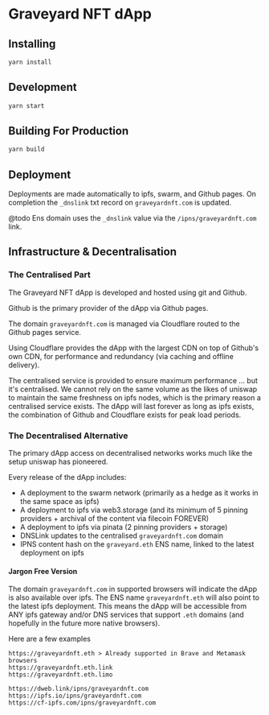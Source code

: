 # Graveyard NFT dApp

## Installing

```bash
yarn install
```

## Development

```bash
yarn start
```

## Building For Production

```bash
yarn build
```

## Deployment

Deployments are made automatically to ipfs, swarm, and Github pages.
On completion the `_dnslink` txt record on `graveyardnft.com` is updated.

@todo Ens domain uses the `_dnslink` value via the `/ipns/graveyardnft.com` link.

## Infrastructure & Decentralisation

### The Centralised Part

The Graveyard NFT dApp is developed and hosted using git and Github.

Github is the primary provider of the dApp via Github pages.

The domain `graveyardnft.com` is managed via Cloudflare routed to the Github pages service.

Using Cloudflare provides the dApp with the largest CDN on top of Github's own CDN, for performance and redundancy (via caching and offline delivery).

The centralised service is provided to ensure maximum performance ... but it's centralised.
We cannot rely on the same volume as the likes of uniswap to maintain the same freshness on ipfs nodes,
which is the primary reason a centralised service exists. The dApp will last forever as long as ipfs exists,
the combination of Github and Cloudflare exists for peak load periods.

### The Decentralised Alternative

The primary dApp access on decentralised networks works much like the setup uniswap has pioneered.

Every release of the dApp includes:

* A deployment to the swarm network (primarily as a hedge as it works in the same space as ipfs)
* A deployment to ipfs via web3.storage (and its minimum of 5 pinning providers + archival of the content via filecoin FOREVER)
* A deployment to ipfs via pinata (2 pinning providers + storage)
* DNSLink updates to the centralised `graveyardnft.com` domain
* IPNS content hash on the `graveyard.eth` ENS name, linked to the latest deployment on ipfs

#### Jargon Free Version

The domain `graveyardnft.com` in supported browsers will indicate the dApp is also available over ipfs.
The ENS name `graveyardnft.eth` will also point to the latest ipfs deployment.
This means the dApp will be accessible from ANY ipfs gateway and/or DNS services that support `.eth` domains (and hopefully in the future more native browsers).

Here are a few examples
```
https://graveyardnft.eth > Already supported in Brave and Metamask browsers
https://graveyardnft.eth.link
https://graveyardnft.eth.limo

https://dweb.link/ipns/graveyardnft.com
https://ipfs.io/ipns/graveyardnft.com
https://cf-ipfs.com/ipns/graveyardnft.com
```
